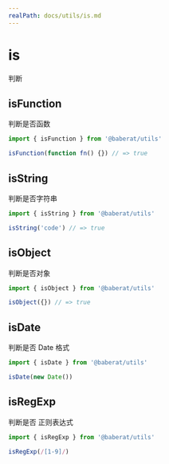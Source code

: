 ```yaml
---
realPath: docs/utils/is.md
---
```

# is

判断

## isFunction

判断是否函数

```js
import { isFunction } from '@baberat/utils'

isFunction(function fn() {}) // => true
```

## isString

判断是否字符串

```js
import { isString } from '@baberat/utils'

isString('code') // => true
```

## isObject

判断是否对象

```js
import { isObject } from '@baberat/utils'

isObject({}) // => true
```

## isDate

判断是否 Date 格式

```js
import { isDate } from '@baberat/utils'

isDate(new Date())
```

## isRegExp

判断是否 正则表达式

```js
import { isRegExp } from '@baberat/utils'

isRegExp(/[1-9]/)
```
